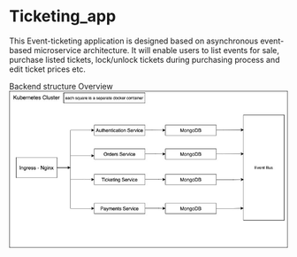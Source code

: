 # Ticketing_app
This Event-ticketing application is designed based on asynchronous event-based microservice architecture. It will enable users to list events for sale,
purchase listed tickets, lock/unlock tickets during purchasing process and edit ticket prices etc. 

Backend structure Overview 
![](images/test.jpg)
